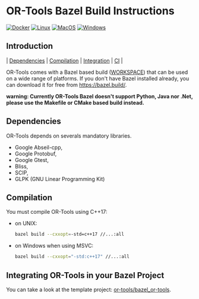 # OR-Tools Bazel Build Instructions
[![Docker][docker_svg]][docker_link]
[![Linux][linux_svg]][linux_link]
[![MacOS][macos_svg]][macos_link]
[![Windows][windows_svg]][windows_link]

[docker_svg]: https://github.com/google/or-tools/actions/workflows/bazel_docker.yml/badge.svg?branch=master
[docker_link]: https://github.com/google/or-tools/actions/workflows/bazel_docker.yml
[linux_svg]: https://github.com/google/or-tools/actions/workflows/bazel_linux.yml/badge.svg?branch=master
[linux_link]: https://github.com/google/or-tools/actions/workflows/bazel_linux.yml
[macos_svg]: https://github.com/google/or-tools/actions/workflows/bazel_macos.yml/badge.svg?branch=master
[macos_link]: https://github.com/google/or-tools/actions/workflows/bazel_macos.yml
[windows_svg]: https://github.com/google/or-tools/actions/workflows/bazel_windows.yml/badge.svg?branch=master
[windows_link]: https://github.com/google/or-tools/actions/workflows/bazel_windows.yml

## Introduction
<nav for="bazel"> |
<a href="#deps">Dependencies</a> |
<a href="#build">Compilation</a> |
<a href="#integration">Integration</a> |
<a href="doc/ci.md">CI</a> |
</nav>

OR-Tools comes with a Bazel based build ([WORKSPACE](../WORKSPACE)) that can be
used on a wide range of platforms. If you don't have Bazel installed already,
you can download it for free from <https://bazel.build/>.

**warning: Currently OR-Tools Bazel doesn't support Python, Java nor .Net,
please use the Makefile or CMake based build instead.**

<a name="deps"></a>
## Dependencies
OR-Tools depends on severals mandatory libraries.

* Google Abseil-cpp,
* Google Protobuf,
* Google Gtest,
* Bliss,
* SCIP,
* GLPK (GNU Linear Programming Kit)

<a name="build"></a>
## Compilation
You must compile OR-Tools using C++17:

* on UNIX:
  ```sh
  bazel build --cxxopt=-std=c++17 //...:all
  ```

* on Windows when using MSVC:
  ```sh
  bazel build --cxxopt="-std:c++17" //...:all
  ```

<a name="integration"></a>
## Integrating OR-Tools in your Bazel Project
You can take a look at the template project:
[or-tools/bazel\_or-tools](https://github.com/or-tools/bazel_or-tools).
